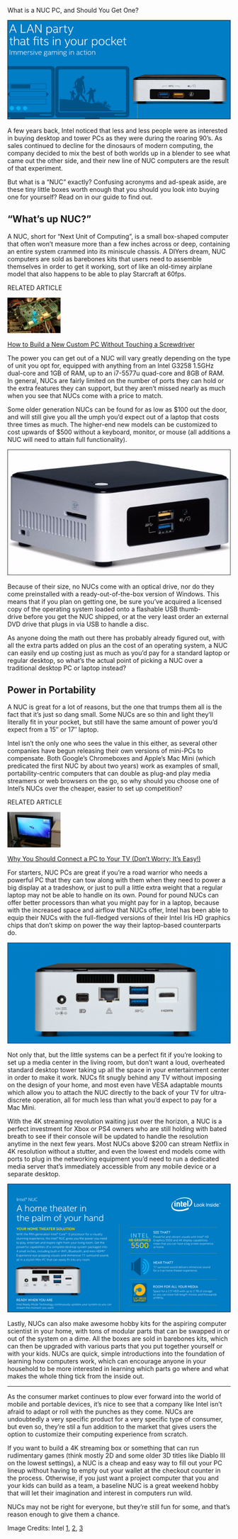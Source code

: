 What is a NUC PC, and Should You Get One?

![hti3](../_resources/ea0d80b8582cf75eecd53c8fd2d5b417.png)

A few years back, Intel noticed that less and less people were as interested in buying desktop and tower PCs as they were during the roaring 90’s. As sales continued to decline for the dinosaurs of modern computing, the company decided to mix the best of both worlds up in a blender to see what came out the other side, and their new line of NUC computers are the result of that experiment.

But what is a “NUC” exactly? Confusing acronyms and ad-speak aside, are these tiny little boxes worth enough that you should you look into buying one for yourself? Read on in our guide to find out.

## “What’s up NUC?”

A NUC, short for “Next Unit of Computing”, is a small box-shaped computer that often won’t measure more than a few inches across or deep, containing an entire system crammed into its miniscule chassis. A DIYers dream, NUC computers are sold as barebones kits that users need to assemble themselves in order to get it working, sort of like an old-timey airplane model that also happens to be able to play Starcraft at 60fps.

RELATED ARTICLE

[![](../_resources/b181cc6b298e3bd39e62838489ef4f1e.jpg)](https://www.howtogeek.com/219729/how-to-build-a-new-custom-pc-without-touching-a-screwdriver/)

[How to Build a New Custom PC Without Touching a Screwdriver](https://www.howtogeek.com/219729/how-to-build-a-new-custom-pc-without-touching-a-screwdriver/)

The power you can get out of a NUC will vary greatly depending on the type of unit you opt for, equipped with anything from an Intel G3258 1.5GHz dual-core and 1GB of RAM, up to an i7-5577u quad-core and 8GB of RAM. In general, NUCs are fairly limited on the number of ports they can hold or the extra features they can support, but they aren’t missed nearly as much when you see that NUCs come with a price to match.

Some older generation NUCs can be found for as low as $100 out the door, and will still give you all the umph you’d expect out of a laptop that costs three times as much. The higher-end new models can be customized to cost upwards of $500 without a keyboard, monitor, or mouse (all additions a NUC will need to attain full functionality).

![intel.web.720.405](../_resources/db64d9223be8985fb2b6d6a814d4fa3c.jpg)

Because of their size, no NUCs come with an optical drive, nor do they come preinstalled with a ready-out-of-the-box version of Windows. This means that if you plan on getting one, be sure you’ve acquired a licensed copy of the operating system loaded onto a flashable USB thumb-drive before you get the NUC shipped, or at the very least order an external DVD drive that plugs in via USB to handle a disc.

As anyone doing the math out there has probably already figured out, with all the extra parts added on plus an the cost of an operating system, a NUC can easily end up costing just as much as you’d pay for a standard laptop or regular desktop, so what’s the actual point of picking a NUC over a traditional desktop PC or laptop instead?

## Power in Portability

A NUC is great for a lot of reasons, but the one that trumps them all is the fact that it’s just so dang small. Some NUCs are so thin and light they’ll literally fit in your pocket, but still have the same amount of power you’d expect from a 15″ or 17″ laptop.

Intel isn’t the only one who sees the value in this either, as several other companies have begun releasing their own versions of mini-PCs to compensate. Both Google’s Chromeboxes and Apple’s Mac Mini (which predicated the first NUC by about two years) work as examples of small, portability-centric computers that can double as plug-and play media streamers or web browsers on the go, so why should you choose one of Intel’s NUCs over the cheaper, easier to set up competition?

RELATED ARTICLE

[![](../_resources/11f0275475bbe0c2422287565e2834ff.jpg)](https://www.howtogeek.com/200557/why-you-should-connect-a-pc-to-your-tv-dont-worry-its-easy/)

[Why You Should Connect a PC to Your TV (Don’t Worry; It’s Easy!)](https://www.howtogeek.com/200557/why-you-should-connect-a-pc-to-your-tv-dont-worry-its-easy/)

For starters, NUC PCs are great if you’re a road warrior who needs a powerful PC that they can tow along with them when they need to power a big display at a tradeshow, or just to pull a little extra weight that a regular laptop may not be able to handle on its own. Pound for pound NUCs can offer better processors than what you might pay for in a laptop, because with the increased space and airflow that NUCs offer, Intel has been able to equip their NUCs with the full-fledged versions of their Intel Iris HD graphics chips that don’t skimp on power the way their laptop-based counterparts do.

![hti5](../_resources/34116a233362670ff19520816c00e4c1.png)

Not only that, but the little systems can be a perfect fit if you’re looking to set up a media center in the living room, but don’t want a loud, overheated standard desktop tower taking up all the space in your entertainment center in order to make it work. NUCs fit snugly behind any TV without imposing on the design of your home, and most even have VESA adaptable mounts which allow you to attach the NUC directly to the back of your TV for ultra-discrete operation, all for much less than what you’d expect to pay for a Mac Mini.

With the 4K streaming revolution waiting just over the horizon, a NUC is a perfect investment for Xbox or PS4 owners who are still holding with bated breath to see if their console will be updated to handle the resolution anytime in the next few years. Most NUCs above $200 can stream Netflix in 4K resolution without a stutter, and even the lowest end models come with ports to plug in the networking equipment you’d need to run a dedicated media server that’s immediately accessible from any mobile device or a separate desktop.

![hti2](../_resources/e78a83673256e983e6f007b3840a655f.png)

Lastly, NUCs can also make awesome hobby kits for the aspiring computer scientist in your home, with tons of modular parts that can be swapped in or out of the system on a dime. All the boxes are sold in barebones kits, which can then be upgraded with various parts that you put together yourself or with your kids. NUCs are quick, simple introductions into the foundation of learning how computers work, which can encourage anyone in your household to be more interested in learning which parts go where and what makes the whole thing tick from the inside out.

* * *

As the consumer market continues to plow ever forward into the world of mobile and portable devices, it’s nice to see that a company like Intel isn’t afraid to adapt or roll with the punches as they come. NUCs are undoubtedly a very specific product for a very specific type of consumer, but even so, they’re stil a fun addition to the market that gives users the option to customize their computing experience from scratch.

If you want to build a 4K streaming box or something that can run rudimentary games (think mostly 2D and some older 3D titles like Diablo III on the lowest settings), a NUC is a cheap and easy way to fill out your PC lineup without having to empty out your wallet at the checkout counter in the process. Otherwise, if you just want a project computer that you and your kids can build as a team, a baseline NUC is a great weekend hobby that will let their imagination and interest in computers run wild.

NUCs may not be right for everyone, but they’re still fun for some, and that’s reason enough to give them a chance.

Image Credits: Intel [1](http://www.intel.com/content/www/us/en/nuc/nuc-kit-nuc5pgyh.html), [2](http://www.intel.com/content/dam/www/public/us/en/images/photography-consumer/rwd/231000-mini-pc-front-angle-rwd.jpg/jcr:content/renditions/intel.web.720.405.jpg), [3](http://www.intel.com/content/www/us/en/nuc/nuc-core-i5-gaming-usage-guide.html)